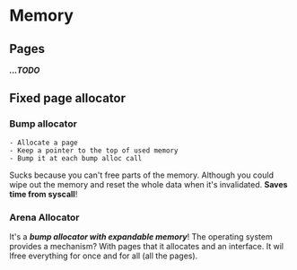 # Memory

## Pages

**_...TODO_**

## Fixed page allocator

### Bump allocator

```
- Allocate a page
- Keep a pointer to the top of used memory
- Bump it at each bump alloc call
```

Sucks because you can't free parts of the memory.
Although you could wipe out the memory and reset the whole data when it's invalidated.
**Saves time from syscall**!

### Arena Allocator

It's a **_bump allocator with expandable memory_**!
The operating system provides a mechanism? With pages that it allocates and an interface. It wil lfree everything for once and for all (all the pages).
